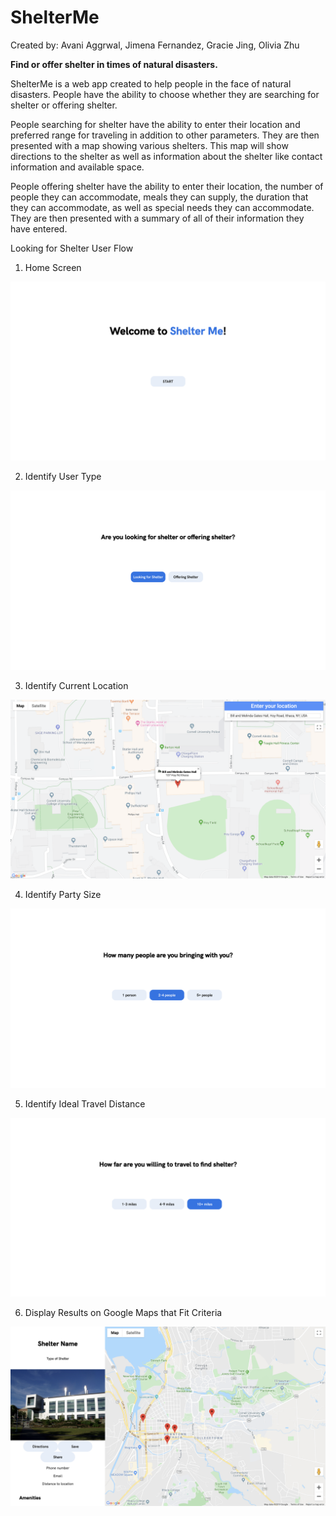 # ShelterMe
Created by: Avani Aggrwal, Jimena Fernandez, Gracie Jing, Olivia Zhu

**Find or offer shelter in times of natural disasters.**

ShelterMe is a web app created to help people in the face of natural disasters. People have the ability to choose whether they are searching for shelter or offering shelter.

People searching for shelter have the ability to enter their location and preferred range for traveling in addition to other parameters. They are then presented with a map showing various shelters. This map will show directions to the shelter as well as information about the shelter like contact information and available space.

People offering shelter have the ability to enter their location, the number of people they can accommodate, meals they can supply, the duration that they can accommodate, as well as special needs they can accommodate. They are then presented with a summary of all of their information they have entered.

Looking for Shelter User Flow
1. Home Screen

![home screen](images/home_screen.png)

2. Identify User Type

![looking for shelter](images/look_for_shelter.png)

3. Identify Current Location

![enter location](images/enter_location.png)

4. Identify Party Size

![party size](images/party_size.png)

5. Identify Ideal Travel Distance

![travel distance](images/travel_distance.png)

6. Display Results on Google Maps that Fit Criteria

![results screen](images/results_screen.png)

